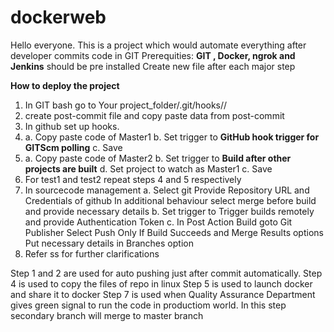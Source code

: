 # dockerweb
Hello everyone.
This is a project which would automate everything after developer commits code in GIT
Prerequities: **GIT , Docker, ngrok and Jenkins** should be pre installed
Create new file after each major step

**How to deploy the project**
1) In GIT bash go to Your project_folder/.git/hooks//
2) create post-commit file and copy paste data from post-commit
3) In github set up hooks.
4) a. Copy paste code of Master1
   b. Set trigger to **GitHub hook trigger for GITScm polling**
   c. Save
5) a. Copy paste code of Master2
   b. Set trigger to **Build after other projects are built**
   d. Set project to watch as Master1
   c. Save
 6) For test1 and test2 repeat steps 4 and 5 respectively
 7) In sourcecode management
    a. Select git 
       Provide Repository URL and Credentials of github
       In additional behaviour select merge before build and provide necessary details
    b. Set trigger to Trigger builds remotely and provide Authentication Token
    c. In Post Action Build goto Git Publisher 
       Select Push Only If Build Succeeds and Merge Results options
       Put necessary details in Branches option
  8) Refer ss for further clarifications

Step 1 and 2 are used for auto pushing just after commit automatically.
Step 4 is used to copy the files of repo in linux
Step 5 is used to launch docker and share it to docker
Step 7 is used when Quality Assurance Department gives green signal to run the code in productiom world.
In this step secondary branch will merge to master branch

